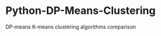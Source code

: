 Python-DP-Means-Clustering
==========================

DP-means K-means clustering algorithms comparison